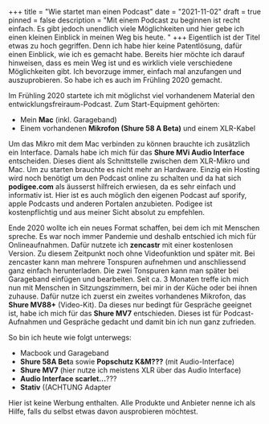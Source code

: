 +++
title = "Wie startet man einen Podcast"
date = "2021-11-02"
draft = true
pinned = false
description = "Mit einem Podcast zu beginnen ist recht einfach. Es gibt jedoch unendlich viele Möglichkeiten und hier gebe ich einen kleinen Einblick in meinen Weg bis heute. "
+++
Eigentlich ist der Titel etwas zu hoch gegriffen. Denn ich habe hier keine Patentlösung, dafür einen Einblick, wie ich es gemacht habe. Bereits hier möchte ich darauf hinweisen, dass es mein Weg ist und es wirklich viele verschiedene Möglichkeiten gibt. Ich bevorzuge immer, einfach mal anzufangen und auszuprobieren. So habe ich es auch im Frühling 2020 gemacht.

Im Frühling 2020 startete ich mit möglichst viel vorhandenem Material den entwicklungsfreiraum-Podcast. Zum Start-Equipment gehörten:

* Mein **Mac** (inkl. Garageband)
* Einem vorhandenen **Mikrofon (Shure 58 A Beta)** und einem XLR-Kabel

Um das Mikro mit dem Mac verbinden zu können brauchte ich zusätzlich ein Interface. Damals habe ich mich für das **Shure MVi Audio Interface** entscheiden. Dieses dient als Schnittstelle zwischen dem XLR-Mikro und Mac. Um zu starten brauchte es nicht mehr an Hardware. Einzig ein Hosting wird noch benötigt um den Podcast online zu schalten und da hat sich **podigee.com** als äusserst hilfreich erwiesen, da es sehr einfach und informativ ist. Hier ist es auch möglich den eigenen Podcast auf sporify, apple Podcasts und anderen Portalen anzubieten. Podigee ist kostenpflichtig und aus meiner Sicht absolut zu empfehlen.

Ende 2020 wollte ich ein neues Format schaffen, bei dem ich mit Menschen spreche. Es war noch immer Pandemie und deshalb entschied ich mich für Onlineaufnahmen. Dafür nutzete ich **zencastr** mit einer kostenlosen Version. Zu diesem Zeitpunkt noch ohne Videofunktion und später mit. Bei zencaster kann man mehrere Tonspuren aufnehmen und anschliessend ganz einfach herunterladen. Die zwei Tonspuren kann man später bei Garageband einfügen und bearbeiten. Seit ca. 3 Monaten treffe ich mich nun mit Menschen in Sitzungszimmern, bei mir in der Küche oder bei ihnen zuhause. Dafür nutze ich zuerst ein zweites vorhandenes Mikrofon, das **Shure MV88+** (Video-Kit). Da dieses nur bedingt für Gespräche geeignet ist, habe ich mich für das **Shure MV7** entschieden. Dieses ist für Podcast-Aufnahmen und Gespräche gedacht und damit bin ich nun ganz zufrieden. 

So bin ich heute wie folgt unterwegs:

* Macbook und Garageband
* **Shure 58A Bet**a sowie **Popschutz K&M???** (mit Audio-Interface) 
* **Shure MV7** (hier nutze ich meistens XLR über das Audio Interface)
* **Audio Interface scarlet...**???
* **Stativ** ((ACHTUNG Adapter

Hier ist keine Werbung enthalten. Alle Produkte und Anbieter nenne ich als Hilfe, falls du selbst etwas davon ausprobieren möchtest.